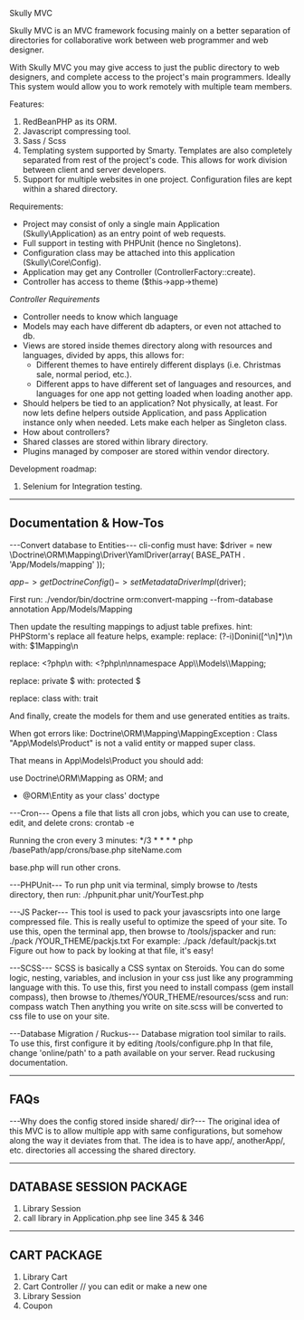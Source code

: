 Skully MVC

Skully MVC is an MVC framework focusing mainly on a better separation of directories for
collaborative work between web programmer and web designer.

With Skully MVC you may give access to just the public directory to web designers, and complete access
to the project's main programmers. Ideally This system would allow you to work remotely with multiple
team members.

Features:

1. RedBeanPHP as its ORM.
2. Javascript compressing tool.
3. Sass / Scss
4. Templating system supported by Smarty. Templates are also completely separated from rest of the project's code. This allows for work division between client and server developers.
5. Support for multiple websites in one project. Configuration files are kept within a shared directory.

Requirements:
- Project may consist of only a single main Application (Skully\Application) as an entry point of web requests.
- Full support in testing with PHPUnit (hence no Singletons).
- Configuration class may be attached into this application (Skully\Core\Config).
- Application may get any Controller (ControllerFactory::create).
- Controller has access to theme ($this->app->theme)

*Controller Requirements*
- Controller needs to know which language
- Models may each have different db adapters, or even not attached to db.
- Views are stored inside themes directory along with resources and languages, divided by apps,
  this allows for:
    - Different themes to have entirely different displays (i.e. Christmas sale, normal period, etc.).
    - Different apps to have different set of languages and resources, and languages for one app
      not getting loaded when loading another app.
- Should helpers be tied to an application? Not physically, at least. For now lets define helpers
  outside Application, and pass Application instance only when needed.
  Lets make each helper as Singleton class.
- How about controllers?
- Shared classes are stored within library directory.
- Plugins managed by composer are stored within vendor directory.

Development roadmap:

1. Selenium for Integration testing.

-----------------------
Documentation & How-Tos
-----------------------

---Convert database to Entities---
cli-config must have:
$driver = new \Doctrine\ORM\Mapping\Driver\YamlDriver(array(
    BASE_PATH . 'App/Models/mapping'
));

$app->getDoctrineConfig()->setMetadataDriverImpl($driver);

First run:
./vendor/bin/doctrine orm:convert-mapping --from-database annotation App/Models/Mapping

Then update the resulting mappings to adjust table prefixes.
hint: PHPStorm's replace all feature helps, example:
  replace: (?-i)Donini([^\n]*)\n
  with: $1Mapping\n

  replace: \<\?php\n
  with: \<\?php\n\nnamespace App\\\\Models\\\\Mapping;

  replace: private $
  with: protected $

  replace: class
  with: trait

And finally, create the models for them and use generated entities as traits.

When got errors like:
Doctrine\ORM\Mapping\MappingException : Class "App\Models\Product" is not a valid entity or mapped super class.

That means in App\Models\Product you should add:

use Doctrine\ORM\Mapping as ORM;
and
* @ORM\Entity
as your class' doctype

---Cron---
Opens a file that lists all cron jobs, which you can use to create, edit, and delete crons:
crontab -e

Running the cron every 3 minutes:
*/3 * * * * php /basePath/app/crons/base.php siteName.com

base.php will run other crons.

---PHPUnit---
To run php unit via terminal, simply browse to /tests directory, then run:
./phpunit.phar unit/YourTest.php

---JS Packer---
This tool is used to pack your javascsripts into one large compressed file. This is really useful to optimize the speed
of your site.
To use this, open the terminal app, then browse to /tools/jspacker and run:
./pack /YOUR_THEME/packjs.txt
For example: ./pack /default/packjs.txt
Figure out how to pack by looking at that file, it's easy!

---SCSS---
SCSS is basically a CSS syntax on Steroids. You can do some logic, nesting, variables, and inclusion in your css
just like any programming language with this.
To use this, first you need to install compass (gem install compass),
then browse to /themes/YOUR_THEME/resources/scss and run:
compass watch
Then anything you write on site.scss will be converted to css file to use on your site.

---Database Migration / Ruckus---
Database migration tool similar to rails.
To use this, first configure it by editing /tools/configure.php
In that file, change 'online/path' to a path available on your server.
Read ruckusing documentation.

-----------------------
FAQs
-----------------------

---Why does the config stored inside shared/ dir?---
The original idea of this MVC is to allow multiple app with same configurations,
but somehow along the way it deviates from that.
The idea is to have app/, anotherApp/, etc. directories all accessing the shared directory.


------------------------
DATABASE SESSION PACKAGE
------------------------
1. Library Session
2. call library in Application.php see line 345 & 346

------------------------
CART PACKAGE
------------------------
1. Library Cart
2. Cart Controller // you can edit or make a new one
3. Library Session
4. Coupon